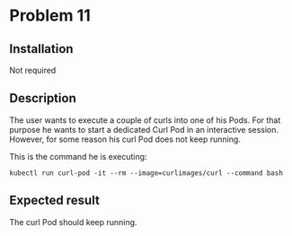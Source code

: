 # Problem 11

## Installation

Not required 

## Description

The user wants to execute a couple of curls into one of his Pods. For that purpose he wants to start a dedicated Curl Pod in an interactive session. However, for some reason his curl Pod does not keep running.

This is the command he is executing: 

```
kubectl run curl-pod -it --rm --image=curlimages/curl --command bash
```

## Expected result

The curl Pod should keep running.